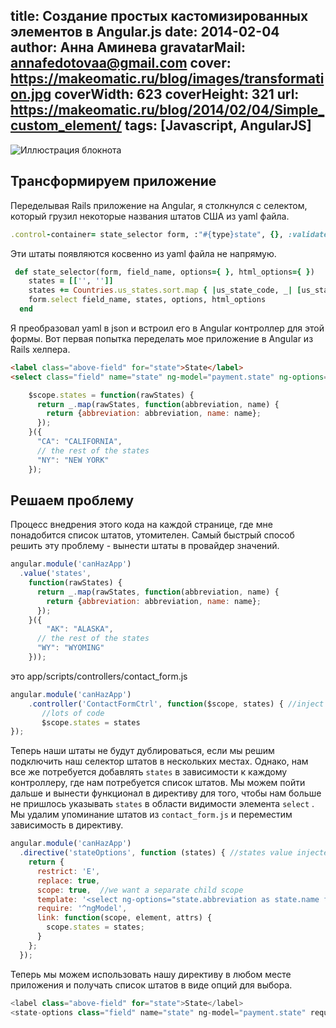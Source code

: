 title: Создание простых кастомизированных элементов в Angular.js
date: 2014-02-04
author: Анна Аминева
gravatarMail: annafedotovaa@gmail.com
cover: https://makeomatic.ru/blog/images/transformation.jpg
coverWidth: 623
coverHeight: 321
url: https://makeomatic.ru/blog/2014/02/04/Simple_custom_element/
tags: [Javascript, AngularJS]
---

![Иллюстрация блокнота](/blog/images/transformation.jpg)

## Трансформируем приложение

Переделывая Rails приложение на Angular, я столкнулся с селектом, который грузил некоторые названия штатов США из yaml файла.

<!-- more -->

```ruby
.control-container= state_selector form, :"#{type}state", {}, :validate => validate, :class => %w(control--full-line)
```
Эти штаты появляются косвенно из yaml файла не напрямую.

```ruby
 def state_selector(form, field_name, options={ }, html_options={ })
    states = [['', '']]
    states += Countries.us_states.sort.map { |us_state_code, _| [us_state_code, us_state_code] }
    form.select field_name, states, options, html_options
  end
```
Я преобразовал yaml в json и встроил его в Angular контроллер для этой формы. Вот первая попытка переделать мое приложение в Angular из Rails хелпера.

```html
<label class="above-field" for="state">State</label>
<select class="field" name="state" ng-model="payment.state" ng-options="state.abbreviation as state.name for state in states" required>
```

```js
    $scope.states = function(rawStates) { 
      return _.map(rawStates, function(abbreviation, name) {
        return {abbreviation: abbreviation, name: name};
      });
    }({
      "CA": "CALIFORNIA", 
      // the rest of the states
      "NY": "NEW YORK"
    });
``` 

## Решаем проблему

Процесс внедрения этого кода на каждой странице, где мне понадобится список штатов, утомителен.  Самый быстрый способ решить эту проблему - вынести штаты в провайдер значений.

```javascript
angular.module('canHazApp')
  .value('states', 
    function(rawStates) { 
      return _.map(rawStates, function(abbreviation, name) {
        return {abbreviation: abbreviation, name: name};
      });
    }({
        "AK": "ALASKA", 
      // the rest of the states
      "WY": "WYOMING"
    }));

```

это app/scripts/controllers/contact_form.js

```javascript
angular.module('canHazApp')
    .controller('ContactFormCtrl', function($scope, states) { //inject the value
       //lots of code
       $scope.states = states
});
```

Теперь наши штаты не будут дублироваться, если мы решим подключить наш селектор штатов в нескольких местах. Однако, нам все же потребуется добавлять `states` в зависимости к каждому контроллеру, где нам потребуется список штатов.
Мы можем пойти дальше и вынести функционал в директиву для того, чтобы нам больше не пришлось указывать `states` в области видимости элемента `select` . Мы удалим упоминание штатов из  `contact_form.js` и переместим зависимость в директиву.

```javascript
angular.module('canHazApp')
  .directive('stateOptions', function (states) { //states value injected into directive context
    return {
      restrict: 'E',
      replace: true,
      scope: true,  //we want a separate child scope
      template: '<select ng-options="state.abbreviation as state.name for state in states"></select>',
      require: '^ngModel',
      link: function(scope, element, attrs) {
        scope.states = states;
      }
    };
  });
```

Теперь мы можем использовать нашу директиву в любом месте приложения и получать список штатов в виде опций для выбора.

```javascript
<label class="above-field" for="state">State</label>
<state-options class="field" name="state" ng-model="payment.state" required></state-options>
```
